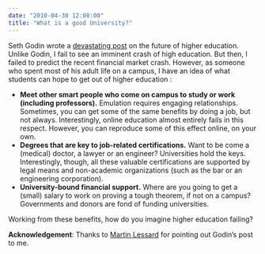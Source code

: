 ```yaml
---
date: "2010-04-30 12:00:00"
title: "What is a good University?"
---
```




Seth Godin wrote a [devastating post](http://sethgodin.typepad.com/seths_blog/2010/04/the-coming-meltdown-in-higher-education-as-seen-by-a-marketer.html) on the future of higher education. Unlike Godin, I fail to see an imminent crash of high education. But then, I failed to predict the recent financial market crash. However, as someone who spent most of his adult life on a campus, I have an idea of what students can hope to get out of higher education :

- __Meet other smart people who come on campus to study or work (including professors).__ Emulation requires engaging relationships. Sometimes, you can get some of the same benefits by doing a job, but not always. Interestingly, online education almost entirely fails in this respect. However, you can reproduce some of this effect online, on your own.
- __Degrees that are key to job-related certifications.__ Want to be come a (medical) doctor, a lawyer or an engineer? Universities hold the keys. Interestingly, though, all these valuable certifications are supported by legal means and non-academic organizations (such as the bar or an engineering corporation).
- __University-bound financial support.__ Where are you going to get a (small) salary to work on proving a tough theorem, if not on a campus? Governments and donors are fond of funding universities.


Working from these benefits, how do you imagine higher education failing?

__Acknowledgement__: Thanks to [Martin Lessard](http://www.martinlessard.com/) for pointing out Godin&rsquo;s post to me.

